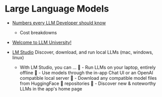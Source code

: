 Large Language Models
=====================

* [Numbers every LLM Developer should know](https://github.com/ray-project/llm-numbers)
    * Cost breakdowns
* [Welcome to LLM University!](https://docs.cohere.com/docs/llmu)

* [LM Studio](https://lmstudio.ai/) Discover, download, and run local LLMs (mac, windows, linux)
    * With LM Studio, you can ...
        🤖 - Run LLMs on your laptop, entirely offline
        👾 - Use models through the in-app Chat UI or an OpenAI compatible local server
        📂 - Download any compatible model files from HuggingFace 🤗 repositories
        🔭 - Discover new & noteworthy LLMs in the app's home page
